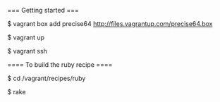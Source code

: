 === Getting started ===

$ vagrant box add precise64 http://files.vagrantup.com/precise64.box

$ vagrant up

$ vagrant ssh

==== To build the ruby recipe ====

$ cd /vagrant/recipes/ruby

$ rake
